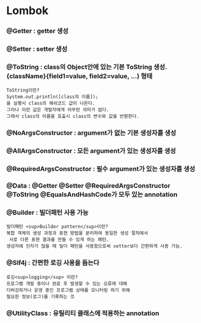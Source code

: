 # Lombok

### @Getter : getter 생성

### @Setter : setter 생성

### @ToString : class의 Object안에 있는 기본 ToString 생성. {className}{field1=value, field2=value, ...) 형태

    ToString이란?  
    System.out.println([class의 이름]);
    을 실행시 class의 해쉬코드 값이 나온다.  
    그러나 이런 값은 개발자에게 아무런 의미가 없다.  
    그래서 class의 이름을 호출시 class의 변수와 값을 반환한다.  

### @NoArgsConstructor : argument가 없는 기본 생성자를 생성

### @AllArgsConstructor : 모든 argument가 있는 생성자를 생성

### @RequiredArgsConstructor : 필수 argument가 있는 생성자를 생성

### @Data : @Getter @Setter @RequiredArgsConstructor @ToString @EqualsAndHashCode가 모두 있는 annotation

### @Builder : 빌더패턴 사용 가능

    빌더패턴 <sup>Builder pattern</sup>이란?  
    복합 객체의 생성 과정과 표현 방법을 분리하여 동일한 생성 절차에서  
     서로 다른 표현 결과를 만들 수 있게 하는 패턴.  
    생성자에 인자가 많을 때 빌더 패턴을 사용함으로써 setter보다 간편하게 사용 가능.

### @Slf4j : 간편한 로깅 사용을 돕는다

    로깅<sup>logging</sup> 이란?
    프로그램 개발 중이나 완료 후 발생할 수 있는 오류에 대해   
    디버깅하거나 운영 중인 프로그램 상태를 모니터링 하기 위해  
    필요한 정보(로그)를 기록하는 것

### @UtilityClass : 유틸리티 클래스에 적용하는 annotation
